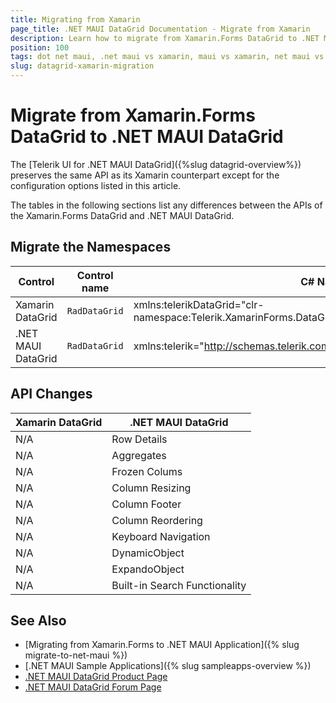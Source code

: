 ```yaml
---
title: Migrating from Xamarin
page_title: .NET MAUI DataGrid Documentation - Migrate from Xamarin
description: Learn how to migrate from Xamarin.Forms DataGrid to .NET MAUI DataGrid control.
position: 100
tags: dot net maui, .net maui vs xamarin, maui vs xamarin, net maui vs xamarin, migration, xamarin.forms
slug: datagrid-xamarin-migration
---
```


# Migrate from Xamarin.Forms DataGrid to .NET MAUI DataGrid

The [Telerik UI for .NET MAUI DataGrid]({%slug datagrid-overview%}) preserves the same API as its Xamarin counterpart except for the configuration options listed in this article.

The tables in the following sections list any differences between the APIs of the Xamarin.Forms DataGrid and .NET MAUI DataGrid.

## Migrate the Namespaces

| Control | Control name | C# Namespace| XAML Namespcace |
| --------------- | --------------- | --------------- | --------------------------------------------------- |
| Xamarin DataGrid | `RadDataGrid` | xmlns:telerikDataGrid="clr-namespace:Telerik.XamarinForms.DataGrid;assembly=Telerik.XamarinForms.DataGrid" | using Telerik.XamarinForms.DataGrid; |
| .NET MAUI DataGrid | `RadDataGrid` |  xmlns:telerik="http://schemas.telerik.com/2022/xaml/maui" | using Telerik.Maui.Controls; |

## API Changes

| Xamarin DataGrid | .NET MAUI DataGrid |
| ------------- | --------------- |
| N/A | Row Details |
| N/A | Aggregates |
| N/A | Frozen Colums |
| N/A | Column Resizing |
| N/A | Column Footer |
| N/A | Column Reordering |
| N/A | Keyboard Navigation |
| N/A | DynamicObject |
| N/A | ExpandoObject  |
| N/A | Built-in Search Functionality  |

## See Also

* [Migrating from Xamarin.Forms to .NET MAUI Application]({% slug migrate-to-net-maui %})
* [.NET MAUI Sample Applications]({% slug sampleapps-overview %})
* [.NET MAUI DataGrid Product Page](https://www.telerik.com/maui-ui/datagrid)
* [.NET MAUI DataGrid Forum Page](https://www.telerik.com/forums/maui?tagId=1801)
